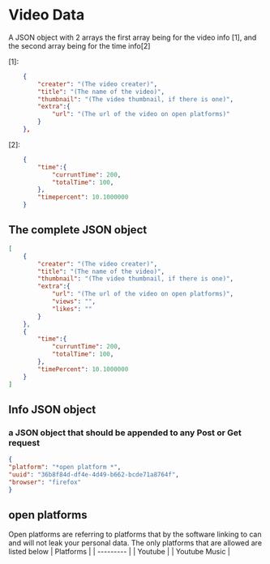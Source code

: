 
# Video Data
A JSON object with 2 arrays the first array being for the video info [1], and the second array being for the time info[2]

[1]:
```json
	{
		"creater": "(The video creater)",
        "title": "(The name of the video)",
        "thumbnail": "(The video thumbnail, if there is one)",
        "extra":{
            "url": "(The url of the video on open platforms)"
        }
	},
```

[2]:
```json
	{
		"time":{
            "curruntTime": 200,
            "totalTime": 100,
        },
        "timepercent": 10.1000000
	}
```

## The complete JSON object
```json
[
	{
		"creater": "(The video creater)",
        "title": "(The name of the video)",
        "thumbnail": "(The video thumbnail, if there is one)",
        "extra":{
            "url": "(The url of the video on open platforms)",
            "views": "",
            "likes": ""
        }
	},
	{
		"time":{
            "curruntTime": 200,
            "totalTime": 100,
        },
        "timePercent": 10.1000000
	}
]
```


## Info JSON object
### a JSON object that should be appended to any Post or Get request 
```JSON
{
"platform": "*open platform *",
"uuid": "36b8f84d-df4e-4d49-b662-bcde71a8764f", 
"browser": "firefox"
}
```


## open platforms
Open platforms are referring to platforms that by the software linking to can and will not leak your personal data.  The only platforms that are allowed are listed below 
| Platforms |
| --------- |
| Youtube   |
| Youtube Music |


